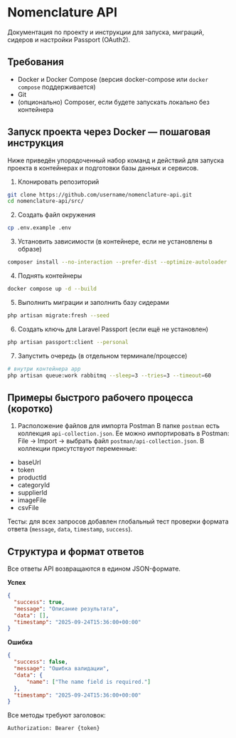 # Nomenclature API

Документация по проекту и инструкции для запуска, миграций, сидеров и настройки Passport (OAuth2).

## Требования

- Docker и Docker Compose (версия docker-compose или `docker compose` поддерживается)
- Git
- (опционально) Composer, если будете запускать локально без контейнера

## Запуск проекта через Docker — пошаговая инструкция

Ниже приведён упорядоченный набор команд и действий для запуска проекта в контейнерах и подготовки базы данных и сервисов.

1. Клонировать репозиторий
```bash
git clone https://github.com/username/nomenclature-api.git
cd nomenclature-api/src/
```

2. Создать файл окружения
```bash
cp .env.example .env
```

3. Установить зависимости (в контейнере, если не установлены в образе)
```bash
composer install --no-interaction --prefer-dist --optimize-autoloader
```

4. Поднять контейнеры
```bash
docker compose up -d --build
```

5. Выполнить миграции и заполнить базу сидерами
```bash
php artisan migrate:fresh --seed
```

6. Создать ключь для Laravel Passport (если ещё не установлен)
```bash
php artisan passport:client --personal
```

7. Запустить очередь (в отдельном терминале/процессе)
```bash
# внутри контейнера app
php artisan queue:work rabbitmq --sleep=3 --tries=3 --timeout=60
```

## Примеры быстрого рабочего процесса (коротко)

1. Расположение файлов для импорта Postman
В папке `postman` есть коллекция `api-collection.json`. Ее можно импортировать в Postman: File → Import → выбрать файл `postman/api-collection.json`.
В коллекции присутствуют переменные:
- baseUrl
- token
- productId
- categoryId
- supplierId
- imageFile
- csvFile

Тесты: для всех запросов добавлен глобальный тест проверки формата ответа (`message`, `data`, `timestamp`, `success`).

## Структура и формат ответов

Все ответы API возвращаются в едином JSON-формате.

**Успех**
```json
{
  "success": true,
  "message": "Описание результата",
  "data": [],
  "timestamp": "2025-09-24T15:36:00+00:00"
}
```

**Ошибка**
```json
{
  "success": false,
  "message": "Ошибка валидации",
  "data": {
      "name": ["The name field is required."]
  },
  "timestamp": "2025-09-24T15:36:00+00:00"
}
```

Все методы требуют заголовок:
```
Authorization: Bearer {token}
```




